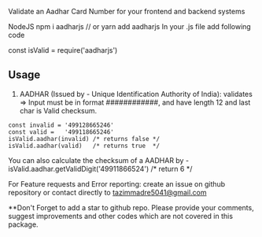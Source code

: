 Validate an Aadhar Card Number for your frontend and backend systems 

NodeJS
    npm i aadharjs
    // or
    yarn add aadharjs
In your .js file add following code

const isValid = require('aadharjs')

## Usage
1. AADHAR (Issued by - Unique Identification Authority of India):
validates => Input must be in format ############, and have length 12 and last char is Valid checksum.
```
const invalid = '499128665246'
const valid =   '499118665246'
isValid.aadhar(invalid) /* returns false */
isValid.aadhar(valid)   /* returns true  */
```
You can also calculate the checksum of a AADHAR by -
isValid.aadhar.getValidDigit('49911866524') /* return 6 */

For Feature requests and Error reporting:
create an issue on github repository or contact directly to tazimmadre5041@gmail.com

**Don't Forget to add a star to github repo. Please provide your comments, suggest improvements and other codes which are not covered in this package.